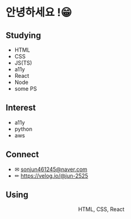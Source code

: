 # 안녕하세요 !😁
## Studying
- HTML
- CSS
- JS(TS)
- a11y
- React
- Node
- some PS

## Interest 
- a11y
- python
- aws

## Connect
- ✉ sonjun461245@naver.com
- ✏ https://velog.io/@jun-2525

## Using
<center>HTML, CSS, React</center>
